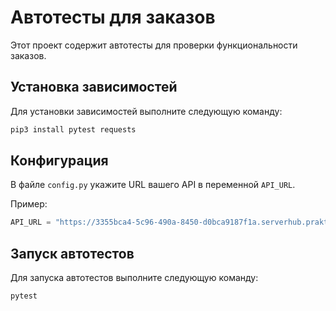 # Автотесты для заказов

Этот проект содержит автотесты для проверки функциональности заказов.

## Установка зависимостей

Для установки зависимостей выполните следующую команду:

```bash
pip3 install pytest requests
```

## Конфигурация

В файле `config.py` укажите URL вашего API в переменной `API_URL`. 

Пример:

```python
API_URL = "https://3355bca4-5c96-490a-8450-d0bca9187f1a.serverhub.praktikum-services.ru"
```

## Запуск автотестов

Для запуска автотестов выполните следующую команду:

```bash
pytest
```
